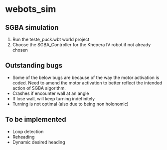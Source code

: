 # webots_sim
## SGBA simulation 
1) Run the teste_puck.wbt world project
2) Choose the SGBA_Controller for the Khepera IV robot if not already chosen

## Outstanding bugs

* Some of the below bugs are because of the way the motor activation is coded. Need to amend the motor activation to better reflect the intended action of SGBA algorithm.  
 * Crashes if encounter wall at an angle
 * If lose wall, will keep turning indefinitely
 * Turning is not optimal (also due to being non holonomic)

## To be implemented
* Loop detection
* Reheading 
* Dynamic desired heading
